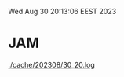Wed Aug 30 20:13:06 EEST 2023
# JAM
<a href='./cache/202308/30_20.log'>./cache/202308/30_20.log</a>
